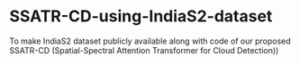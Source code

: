 # SSATR-CD-using-IndiaS2-dataset
To make IndiaS2 dataset publicly available along with code of our proposed SSATR-CD (Spatial-Spectral Attention Transformer for Cloud Detection))
